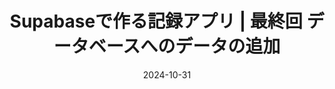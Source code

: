 ---
title: Supabaseで作る記録アプリ | 最終回 データベースへのデータの追加
at: CodeGrid
date: 2024-10-31
type: writing
draft: false
link: https://www.codegrid.net/articles/2024-supabase-6/
---